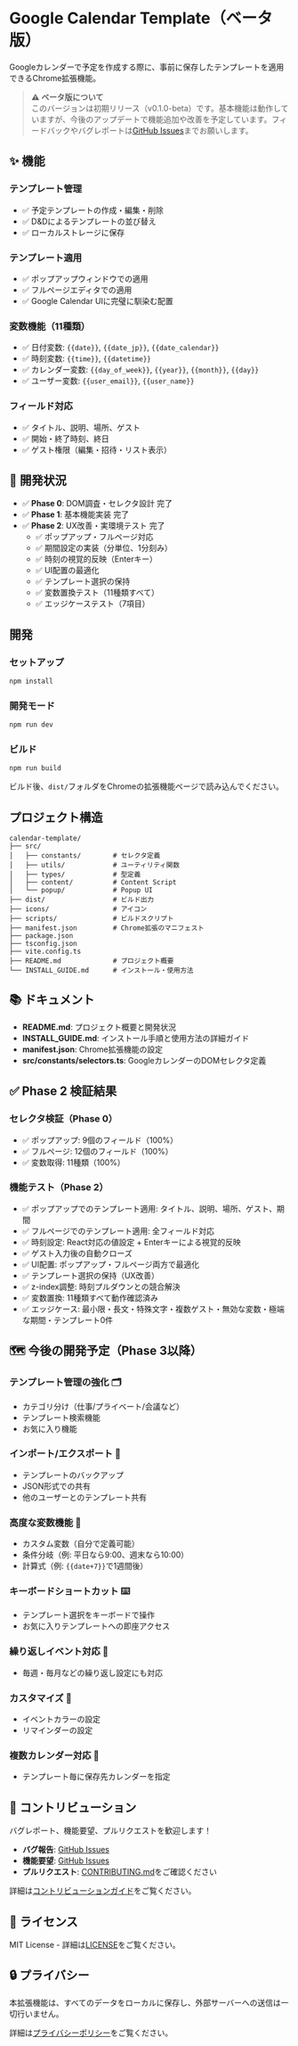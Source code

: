 # Google Calendar Template（ベータ版）

Googleカレンダーで予定を作成する際に、事前に保存したテンプレートを適用できるChrome拡張機能。

> **⚠️ ベータ版について**  
> このバージョンは初期リリース（v0.1.0-beta）です。基本機能は動作していますが、今後のアップデートで機能追加や改善を予定しています。フィードバックやバグレポートは[GitHub Issues](https://github.com/maru0014/google-calendar-template/issues)までお願いします。

## ✨ 機能

### テンプレート管理
- ✅ 予定テンプレートの作成・編集・削除
- ✅ D&Dによるテンプレートの並び替え
- ✅ ローカルストレージに保存

### テンプレート適用
- ✅ ポップアップウィンドウでの適用
- ✅ フルページエディタでの適用
- ✅ Google Calendar UIに完璧に馴染む配置

### 変数機能（11種類）
- ✅ 日付変数: `{{date}}`, `{{date_jp}}`, `{{date_calendar}}`
- ✅ 時刻変数: `{{time}}`, `{{datetime}}`
- ✅ カレンダー変数: `{{day_of_week}}`, `{{year}}`, `{{month}}`, `{{day}}`
- ✅ ユーザー変数: `{{user_email}}`, `{{user_name}}`

### フィールド対応
- ✅ タイトル、説明、場所、ゲスト
- ✅ 開始・終了時刻、終日
- ✅ ゲスト権限（編集・招待・リスト表示）

## 🎯 開発状況

- ✅ **Phase 0**: DOM調査・セレクタ設計 完了
- ✅ **Phase 1**: 基本機能実装 完了
- ✅ **Phase 2**: UX改善・実環境テスト 完了
  - ✅ ポップアップ・フルページ対応
  - ✅ 期間設定の実装（分単位、1分刻み）
  - ✅ 時刻の視覚的反映（Enterキー）
  - ✅ UI配置の最適化
  - ✅ テンプレート選択の保持
  - ✅ 変数置換テスト（11種類すべて）
  - ✅ エッジケーステスト（7項目）

## 開発

### セットアップ

```bash
npm install
```

### 開発モード

```bash
npm run dev
```

### ビルド

```bash
npm run build
```

ビルド後、`dist/`フォルダをChromeの拡張機能ページで読み込んでください。

## プロジェクト構造

```
calendar-template/
├── src/
│   ├── constants/        # セレクタ定義
│   ├── utils/            # ユーティリティ関数
│   ├── types/            # 型定義
│   ├── content/          # Content Script
│   └── popup/            # Popup UI
├── dist/                 # ビルド出力
├── icons/                # アイコン
├── scripts/              # ビルドスクリプト
├── manifest.json         # Chrome拡張のマニフェスト
├── package.json
├── tsconfig.json
├── vite.config.ts
├── README.md             # プロジェクト概要
└── INSTALL_GUIDE.md      # インストール・使用方法
```

## 📚 ドキュメント

- **README.md**: プロジェクト概要と開発状況
- **INSTALL_GUIDE.md**: インストール手順と使用方法の詳細ガイド
- **manifest.json**: Chrome拡張機能の設定
- **src/constants/selectors.ts**: GoogleカレンダーのDOMセレクタ定義

## ✅ Phase 2 検証結果

### セレクタ検証（Phase 0）
- ✅ ポップアップ: 9個のフィールド（100%）
- ✅ フルページ: 12個のフィールド（100%）
- ✅ 変数取得: 11種類（100%）

### 機能テスト（Phase 2）
- ✅ ポップアップでのテンプレート適用: タイトル、説明、場所、ゲスト、期間
- ✅ フルページでのテンプレート適用: 全フィールド対応
- ✅ 時刻設定: React対応の値設定 + Enterキーによる視覚的反映
- ✅ ゲスト入力後の自動クローズ
- ✅ UI配置: ポップアップ・フルページ両方で最適化
- ✅ テンプレート選択の保持（UX改善）
- ✅ z-index調整: 時刻プルダウンとの競合解決
- ✅ 変数置換: 11種類すべて動作確認済み
- ✅ エッジケース: 最小限・長文・特殊文字・複数ゲスト・無効な変数・極端な期間・テンプレート0件

## 🗺️ 今後の開発予定（Phase 3以降）

### テンプレート管理の強化 🗂️
- カテゴリ分け（仕事/プライベート/会議など）
- テンプレート検索機能
- お気に入り機能

### インポート/エクスポート 💾
- テンプレートのバックアップ
- JSON形式での共有
- 他のユーザーとのテンプレート共有

### 高度な変数機能 🔧
- カスタム変数（自分で定義可能）
- 条件分岐（例: 平日なら9:00、週末なら10:00）
- 計算式（例: `{{date+7}}`で1週間後）

### キーボードショートカット ⌨️
- テンプレート選択をキーボードで操作
- お気に入りテンプレートへの即座アクセス

### 繰り返しイベント対応 🔄
- 毎週・毎月などの繰り返し設定にも対応

### カスタマイズ 🎨
- イベントカラーの設定
- リマインダーの設定

### 複数カレンダー対応 📅
- テンプレート毎に保存先カレンダーを指定

## 🤝 コントリビューション

バグレポート、機能要望、プルリクエストを歓迎します！

- **バグ報告**: [GitHub Issues](https://github.com/maru0014/google-calendar-template/issues)
- **機能要望**: [GitHub Issues](https://github.com/maru0014/google-calendar-template/issues)
- **プルリクエスト**: [CONTRIBUTING.md](CONTRIBUTING.md)をご確認ください

詳細は[コントリビューションガイド](CONTRIBUTING.md)をご覧ください。

## 📄 ライセンス

MIT License - 詳細は[LICENSE](LICENSE)をご覧ください。

## 🔒 プライバシー

本拡張機能は、すべてのデータをローカルに保存し、外部サーバーへの送信は一切行いません。

詳細は[プライバシーポリシー](https://maru0014.github.io/google-calendar-template/PRIVACY_POLICY)をご覧ください。

